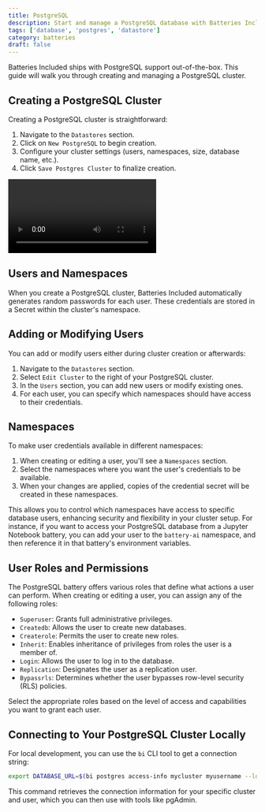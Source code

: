 ```yaml
---
title: PostgreSQL
description: Start and manage a PostgreSQL database with Batteries Included.
tags: ['database', 'postgres', 'datastore']
category: batteries
draft: false
---
```


Batteries Included ships with PostgreSQL support out-of-the-box. This guide will
walk you through creating and managing a PostgreSQL cluster.

## Creating a PostgreSQL Cluster

Creating a PostgreSQL cluster is straightforward:

1. Navigate to the `Datastores` section.
2. Click on `New PostgreSQL` to begin creation.
3. Configure your cluster settings (users, namespaces, size, database name,
   etc.).
4. Click `Save Postgres Cluster` to finalize creation.

<video src="/videos/postgres/creating-database.webm" controls></video>

## Users and Namespaces

When you create a PostgreSQL cluster, Batteries Included automatically generates
random passwords for each user. These credentials are stored in a Secret within
the cluster's namespace.

## Adding or Modifying Users

You can add or modify users either during cluster creation or afterwards:

1. Navigate to the `Datastores` section.
2. Select `Edit Cluster` to the right of your PostgreSQL cluster.
3. In the `Users` section, you can add new users or modify existing ones.
4. For each user, you can specify which namespaces should have access to their
   credentials.

## Namespaces

To make user credentials available in different namespaces:

1. When creating or editing a user, you'll see a `Namespaces` section.
2. Select the namespaces where you want the user's credentials to be available.
3. When your changes are applied, copies of the credential secret will be
   created in these namespaces.

This allows you to control which namespaces have access to specific database
users, enhancing security and flexibility in your cluster setup. For instance,
if you want to access your PostgreSQL database from a Jupyter Notebook battery,
you can add your user to the `battery-ai` namespace, and then reference it in
that battery's environment variables.

## User Roles and Permissions

The PostgreSQL battery offers various roles that define what actions a user can
perform. When creating or editing a user, you can assign any of the following
roles:

- `Superuser`: Grants full administrative privileges.
- `Createdb`: Allows the user to create new databases.
- `Createrole`: Permits the user to create new roles.
- `Inherit`: Enables inheritance of privileges from roles the user is a member
  of.
- `Login`: Allows the user to log in to the database.
- `Replication`: Designates the user as a replication user.
- `Bypassrls`: Determines whether the user bypasses row-level security (RLS)
  policies.

Select the appropriate roles based on the level of access and capabilities you
want to grant each user.

## Connecting to Your PostgreSQL Cluster Locally

For local development, you can use the `bi` CLI tool to get a connection string:

```bash
export DATABASE_URL=$(bi postgres access-info mycluster myusername --localhost)
```

This command retrieves the connection information for your specific cluster and
user, which you can then use with tools like pgAdmin.
